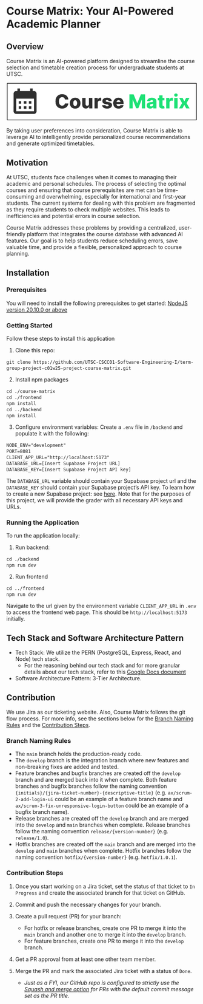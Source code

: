 # Course Matrix: Your AI-Powered Academic Planner

## Overview

Course Matrix is an AI-powered platform designed to streamline the course selection and timetable creation process for undergraduate students at UTSC.

![alt text](CourseMatrixLogo.png)

By taking user preferences into consideration, Course Matrix is able to leverage AI to intelligently provide personalized course recommendations and generate optimized timetables.

## Motivation

At UTSC, students face challenges when it comes to managing their academic and personal schedules. The process of selecting the optimal courses and ensuring that course prerequisites are met can be time-consuming and overwhelming, especially for international and first-year students. The current systems for dealing with this problem are fragmented as they require students to check multiple websites. This leads to inefficiencies and potential errors in course selection.

Course Matrix addresses these problems by providing a centralized, user-friendly platform that integrates the course database with advanced AI features. Our goal is to help students reduce scheduling errors, save valuable time, and provide a flexible, personalized approach to course planning.

## Installation

### Prerequisites

You will need to install the following prerequisites to get started:
[NodeJS version 20.10.0 or above](https://nodejs.org/en/download)

### Getting Started

Follow these steps to install this application

1. Clone this repo:

```
git clone https://github.com/UTSC-CSCC01-Software-Engineering-I/term-group-project-c01w25-project-course-matrix.git
```

2. Install npm packages

```
cd ./course-matrix
cd ./frontend
npm install
cd ../backend
npm install
```

3. Configure environment variables: Create a `.env` file in `/backend` and populate it with the following:

```
NODE_ENV="development"
PORT=8081
CLIENT_APP_URL="http://localhost:5173"
DATABASE_URL=[Insert Supabase Project URL]
DATABASE_KEY=[Insert Supabase Project API key]
```

The `DATABASE_URL` variable should contain your Supabase project url and the `DATABASE_KEY` should contain your Supabase project’s API key. To learn how to create a new Supabase project: see [here](https://medium.com/@heshramsis/building-a-crud-app-with-supabase-and-express-a-step-by-step-guide-for-junior-developers-81456b850910). Note that for the purposes of this project, we will provide the grader with all necessary API keys and URLs.

### Running the Application

To run the application locally:

1. Run backend:

```
cd ./backend
npm run dev
```

2. Run frontend

```
cd ../frontend
npm run dev
```

Navigate to the url given by the environment variable `CLIENT_APP_URL` in `.env` to access the frontend web page. This should be `http://localhost:5173` initially.

## Tech Stack and Software Architecture Pattern

- Tech Stack: We utilize the PERN (PostgreSQL, Express, React, and Node) tech stack.
  - For the reasoning behind our tech stack and for more granular details about our tech stack, refer to this [Google Docs document](https://docs.google.com/document/d/1_1IzFID0PmKTuQVWqW7zK-3XHz6-uZcC5yZ2Ghcq10E/edit?usp=sharing)
- Software Architecture Pattern: 3-Tier Architecture.

## Contribution

We use Jira as our ticketing website. Also, Course Matrix follows the git flow process. For more info, see the sections below for the [Branch Naming Rules](#branch-naming-rules) and the [Contribution Steps](#contribution-steps).

### Branch Naming Rules

- The `main` branch holds the production-ready code.
- The `develop` branch is the integration branch where new features and non-breaking fixes are added and tested.
- Feature branches and bugfix branches are created off the `develop` branch and are merged back into it when complete. Both feature branches and bugfix branches follow the naming convention `{initials}/{jira-ticket-number}-{descriptive-title}` (e.g. `ax/scrum-2-add-login-ui` could be an example of a feature branch name and `ax/scrum-3-fix-unresponsive-login-button` could be an example of a bugfix branch name).
- Release branches are created off the `develop` branch and are merged into the `develop` and `main` branches when complete. Release branches follow the naming convention `release/{version-number}` (e.g. `release/1.0`).
- Hotfix branches are created off the `main` branch and are merged into the `develop` and `main` branches when complete. Hotfix branches follow the naming convention `hotfix/{version-number}` (e.g. `hotfix/1.0.1`).

### Contribution Steps

1. Once you start working on a Jira ticket, set the status of that ticket to `In Progress` and create the associated branch for that ticket on GitHub.
2. Commit and push the necessary changes for your branch.
3. Create a pull request (PR) for your branch:

   - For hotfix or release branches, create one PR to merge it into the `main` branch and another one to merge it into the `develop` branch.
   - For feature branches, create one PR to merge it into the `develop` branch.

4. Get a PR approval from at least one other team member.
5. Merge the PR and mark the associated Jira ticket with a status of `Done`.

   - _Just as a FYI, our GitHub repo is configured to strictly use the [Squash and merge option](https://docs.github.com/en/pull-requests/collaborating-with-pull-requests/incorporating-changes-from-a-pull-request/about-pull-request-merges#squash-and-merge-your-commits) for PRs with the default commit message set as the PR title._
